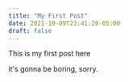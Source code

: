 ```yaml
---
title: "My First Post"
date: 2021-10-09T23:41:20-05:00
draft: false
---
```


This is my first post here

it's gonna be boring, sorry.
